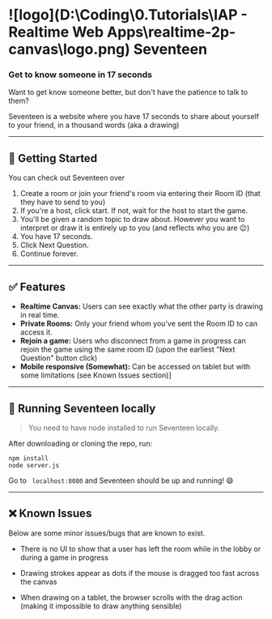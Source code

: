 #  ![logo](D:\Coding\0.Tutorials\IAP - Realtime Web Apps\realtime-2p-canvas\logo.png) Seventeen

### Get to know someone in 17 seconds

Want to get know someone better, but don't have the patience to talk to them? 

Seventeen is a website where you have 17 seconds to share about yourself to your friend, in a thousand words (aka a drawing)

---



## :runner: Getting Started

You can check out Seventeen over 

[here]: https://realtime-2p-canvas.herokuapp.com/	"Seventeen"

1. Create a room or join your friend's room via entering their Room ID (that they have to send to you)
2. If you're a host, click start. If not, wait for the host to start the game.
3. You'll be given a random topic to draw about. However you want to interpret or draw it is entirely up to you (and reflects who you are 😉)
4. You have 17 seconds. 
5. Click Next Question.
6. Continue forever.

---



## :white_check_mark: Features

- **Realtime Canvas:** Users can see exactly what the other party is drawing in real time. 
- **Private Rooms:** Only your friend whom you've sent the Room ID to can access it. 
- **Rejoin a game:** Users who disconnect from a game in progress can rejoin the game using the same room ID (upon the earliest "Next Question" button click)
- **Mobile responsive (Somewhat):** Can be accessed on tablet but with some limitations (see Known Issues section)]



---



## :hammer: Running Seventeen locally

> You need to have node installed to run Seventeen locally.

After downloading or cloning the repo, run:

```command
npm install
node server.js
```

Go to ``` localhost:8080``` and Seventeen should be up and running! :smile:



---



## :x: Known Issues

Below are some minor issues/bugs that are known to exist.

- There is no UI to show that a user has left the room while in the lobby or during a game in progress

- Drawing strokes appear as dots if the mouse is dragged too fast across the canvas 

- When drawing on a tablet, the browser scrolls with the drag action (making it impossible to draw anything sensible)

  



